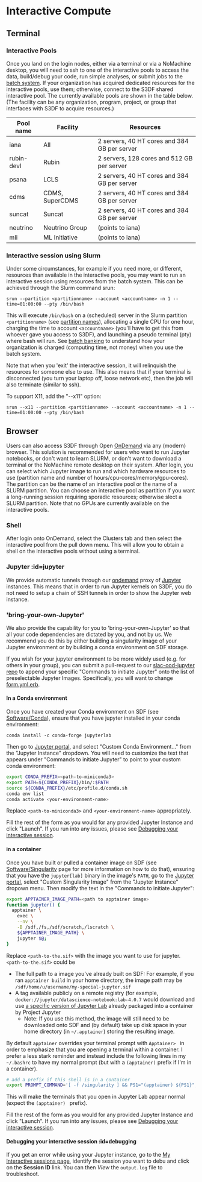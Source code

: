 # Interactive Compute

## Terminal

### Interactive Pools

Once you land on the login nodes, either via a terminal or via a NoMachine desktop, you will need to ssh to one of the interactive pools to access the data, build/debug your code, run simple analyses, or submit jobs to the [batch system](batch-compute.md). If your organization has acquired dedicated resources for the interactive pools, use them; otherwise, connect to the S3DF shared interactive pool. The currently available pools are shown in the table below. (The facility can be any organization, program, project, or group that interfaces with S3DF to acquire resources.)

|Pool name | Facility | Resources |
| --- | --- | --- |
|iana | All | 2 servers, 40 HT cores and 384 GB per server |
|rubin-devl | Rubin | 2 servers, 128 cores and 512 GB per server |
|psana | LCLS | 2 servers, 40 HT cores and 384 GB per server |
|cdms | CDMS, SuperCDMS | 2 servers, 40 HT cores and 384 GB per server |
|suncat | Suncat | 2 servers, 40 HT cores and 384 GB per server |
|neutrino | Neutrino Group |  (points to iana) |
|mli | ML Initiative |  (points to iana) |

### Interactive session using Slurm

Under some circumstances, for example if you need more, or different, resources than available in the interactive pools, you may want to run an interactive session using resources from the batch system. This can be achieved through the Slurm command srun:

```
srun --partition <partitionname> --account <accountname> -n 1 --time=01:00:00 --pty /bin/bash
```

This will execute `/bin/bash` on a (scheduled) server in the Slurm partition `<partitionname>` (see [partition names](batch-compute.md#partitions-amp-accounts)), allocating a single CPU for one hour, charging the time to account `<accountname>` (you'll have to get this from whoever gave you access to S3DF), and launching a pseudo terminal (pty) where bash will run. See [batch banking](batch-compute.md#banking) to understand how your organization is charged (computing time, not money) when you use the batch system.

Note that when you 'exit' the interactive session, it will relinquish the resources for someone else to use. This also means that if your terminal is disconnected (you turn your laptop off, loose network etc), then the job will also terminate (similar to ssh).

To support X11, add the "--x11" option:

```
srun --x11 --partition <partitionname> --account <accountname> -n 1 --time=01:00:00 --pty /bin/bash
```

## Browser

Users can also access S3DF through Open [OnDemand](https://s3df.slac.stanford.edu/ondemand) via any (modern) browser. This solution is recommended for users who want to run Jupyter notebooks, or don't want to learn SLURM, or don't want to download a terminal or the NoMachine remote desktop on their system. After login, you can select which Jupyter image to run and which hardware resources to use (partition name and number of hours/cpu-cores/memory/gpu-cores). The partition can be the name of an interactive pool or the name of a SLURM partition. You can choose an interactive pool as partition if you want a long-running session requiring sporadic resources; otherwise slect a SLURM partition. Note that no GPUs are currently available on the interactive pools.

### Shell

After login onto OnDemand, select the Clusters tab and then select the
interactive pool from the pull down menu. This will allow you to
obtain a shell on the interactive pools without using a terminal.

### Jupyter :id=jupyter

We provide automatic tunnels through our [ondemand](https://openondemand.org/) proxy of [Jupyter](https://jupyter.org/) instances. This means that in order to run Jupyter kernels on S3DF, you do not need to setup a chain of SSH tunnels in order to show the Jupyter web instance.


### 'bring-your-own-Jupyter'

We also provide the capability for you to 'bring-your-own-Jupyter' so that all your code dependencies are dictated by you, and not by us. We recommend you do this by either building a singularity image of your Jupyter environment or by building a conda environment on SDF storage.

If you wish for your jupyter environment to be more widely used (e.g. for others in your group), you can submit a pull-request to our [slac-ood-jupyter repo](https://github.com/slaclab/slac-ood-jupyter) to append your specific "Commands to initiate Jupyter" onto the list of preselectable Jupyter Images. Specifically, you will want to change [form.yml.erb](https://github.com/slaclab/slac-ood-jupyter/blob/master/form.yml.erb).

#### In a Conda environment

Once you have created your Conda environment on SDF (see [Software/Conda](reference.md#conda)), ensure that you have jupyter installed in your conda environment:

```
conda install -c conda-forge jupyterlab
```

Then go to [Jupyter portal](/pun/sys/dashboard/batch_connect/sys/slac-ood-jupyter/session_contexts/new ':ignore'), and select "Custom Conda Environment..." from the "Jupyter Instance" dropdown. You will need to customize the text that appears under "Commands to initiate Jupyter" to point to your custom conda environment:

```bash
export CONDA_PREFIX=<path-to-miniconda3>
export PATH=${CONDA_PREFIX}/bin/:$PATH
source ${CONDA_PREFIX}/etc/profile.d/conda.sh
conda env list
conda activate <your-environment-name>
```

Replace `<path-to-miniconda3>` and `<your-environment-name>` appropriately.

Fill the rest of the form as you would for any provided Jupyter Instance and click "Launch". If you run into any issues, please see [Debugging your interactive session](#debugging).


#### in a container

Once you have built or pulled a container image on SDF (see [Software/Singularity](software.md#singularity) page for more information on how to do that), ensuring that you have the `jupyter[lab]` binary in the image's `PATH`, go to the [Jupyter portal](/pun/sys/dashboard/batch_connect/sys/slac-ood-jupyter/session_contexts/new ':ignore'), select "Custom Singularity Image" from the "Jupyter Instance" dropown menu. Then modify the text in the "Commands to initiate Jupyter":
```bash
export APPTAINER_IMAGE_PATH=<path to apptainer image>
function jupyter() {
  apptainer \
    exec \
    --nv \
    -B /sdf,/fs,/sdf/scratch,/lscratch \
    ${APPTAINER_IMAGE_PATH} \
    jupyter $@;
}
```

Replace `<path-to-the.sif>` with the image you want to use for jupyter. `<path-to-the.sif>` could be
- The full path to a image you've already built on SDF: For example, if you ran `apptainer build` in your home directory, the image path may be `/sdf/home/u/username/my-special-jupyter.sif`
- A tag available publicly on a remote registry (for example, `docker://jupyter/datascience-notebook:lab-4.0.7` would download and use [a specific version of Jupyter Lab](https://hub.docker.com/layers/jupyter/datascience-notebook/lab-4.0.7/images/sha256-9504f4f4ab7e89b49d61d7be2e9ff8c57870de2050aa4360f55b2e59193f7486?context=explore) already packaged into a container by Project Jupyter
  - Note: If you use this method, the image will still need to be downloaded onto SDF and (by default) take up disk space in your home directory (in `~/.apptainer`) storing the resulting image.

By default `apptainer` overrides your terminal prompt with `Apptainer> ` in order to emphasize that you are opening a terminal within a container.
I prefer a less stark reminder and instead include the following lines in my `~/.bashrc` to have my normal prompt (but with a `(apptainer)` prefix if I'm in a container).
```bash
# add a prefix if this shell is in a container
export PROMPT_COMMAND='[ -f /singularity ] && PS1="(apptainer) ${PS1}"; unset PROMPT_COMMAND'
```
This will make the terminals that you open in Jupyter Lab appear normal (expect the `(apptainer) ` prefix).

Fill the rest of the form as you would for any provided Jupyter Instance and click "Launch". If you run into any issues, please see [Debugging your interactive session](#debugging).


#### Debugging your interactive session :id=debugging

If you get an error while using your Jupyter instance, go to the [My Interactive sessions page](https://s3df.slac.stanford.edu/pun/sys/dashboard/batch_connect/sessions), identify the session you want to debu and click on the **Session ID** link. You can then *View* the `output.log` file to troubleshoot.

